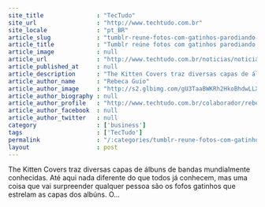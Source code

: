```yaml
---
site_title               : "TecTudo"
site_url                 : "http://www.techtudo.com.br"
site_locale              : "pt_BR"
article_slug             : "tumblr-reune-fotos-com-gatinhos-parodiando-capas-de-discos"
article_title            : "Tumblr reúne fotos com gatinhos parodiando capas de discos"
article_image            : null
article_url              : "http://www.techtudo.com.br/noticias/noticia/2011/11/tumblr-reune-fotos-com-gatinhos-parodiando-capas-de-discos.html"
article_published_at     : null
article_description      : "The Kitten Covers traz diversas capas de álbuns de bandas mundialmente conhecidas. Até aqui nada diferente do que todos já conhecem, mas uma coisa que vai surpreender qualquer pessoa são os fofos gatinhos que estrelam as capas dos albúns. O..."
article_author_name      : "Rebeca Guio"
article_author_image     : "http://s2.glbimg.com/gU3TaaBWKRh2HkoBhdwLLXuvsok=/30x30/s2.glbimg.com/4-hSx_8MkpyfDyYjpjkHJoYT_HY=/0x40:205x245/140x140/s.glbimg.com/po/tt2/f/original/2016/06/27/rebeca-guio.jpg"
article_author_biography : null
article_author_profile   : "http://www.techtudo.com.br/colaborador/rebeca-guio.html"
article_author_facebook  : null
article_author_twitter   : null
category                 : ['business']
tags                     : ['TecTudo']
permalink                : "/:categories/tumblr-reune-fotos-com-gatinhos-parodiando-capas-de-discos/"
layout                   : post
---
```


The Kitten Covers traz diversas capas de álbuns de bandas mundialmente conhecidas. Até aqui nada diferente do que todos já conhecem, mas uma coisa que vai surpreender qualquer pessoa são os fofos gatinhos que estrelam as capas dos albúns. O...
